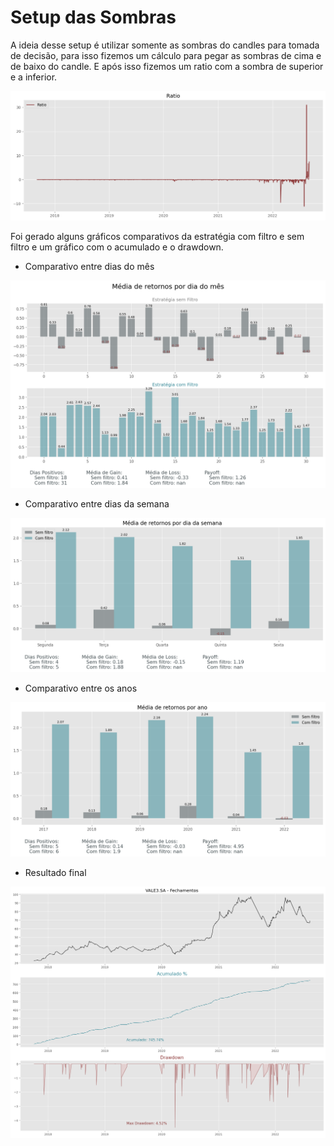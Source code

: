 # Setup das Sombras

A ideia desse setup é utilizar somente as sombras do candles para tomada de decisão,
para isso fizemos um cálculo para pegar as sombras de cima e de baixo do candle. E após isso fizemos um ratio 
com a sombra de superior e a inferior.

![ratio](images/ratio.png "Ratio da sombra superior e inferior")

Foi gerado alguns gráficos comparativos da estratégia com filtro e sem filtro e um gráfico com o acumulado 
e o drawdown.

* Comparativo entre dias do mês

![Comparativo dias do mês](images/comp_dia_mes.png "Média de retornos por dia do mês")

* Comparativo entre dias da semana

![Comparativo dias da semana](images/comp_dia_semana.png "Média de retornos por dia da semana")

* Comparativo entre os anos

![Comparativo anos](images/comp_ano.png "Média de retornos por ano")

* Resultado final

![Resultado Final](images/resultado.png "Resultado Final")

